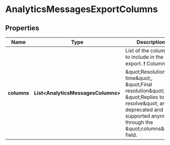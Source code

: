 

# AnalyticsMessagesExportColumns


## Properties

| Name | Type | Description | Notes |
|------------ | ------------- | ------------- | -------------|
|**columns** | **List&lt;AnalyticsMessagesColumns&gt;** | List of the columns to include in the export. ❗️ Columns \&quot;Resolution time\&quot;, \&quot;Final resolution\&quot; and \&quot;Replies to resolve\&quot; are deprecated and not supported anymore through the \&quot;columns\&quot; field.  |  |



